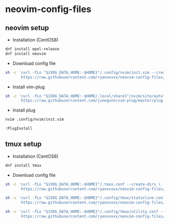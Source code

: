 # neovim-config-files

## neovim setup
+ Installation (CentOS8)
```Bash
dnf install epel-release
dnf install neovim
```
+ Download config file
```Bash
sh -c 'curl -fLo "${XDG_DATA_HOME:-$HOME}"/.config/nvim/init.vim --create-dirs \
       https://raw.githubusercontent.com/ryanxxxxx/neovim-config-files/master/.config/neovim/init.vim'
```
+ Install vim-plug
```Bash
sh -c 'curl -fLo "${XDG_DATA_HOME:-$HOME/.local/share}"/nvim/site/autoload/plug.vim --create-dirs \
       https://raw.githubusercontent.com/junegunn/vim-plug/master/plug.vim'
```
+ Install plug
```Bash
nvim .config/nvim/init.vim

:PlugInstall
```

## tmux setup
+ Installation (CentOS8)
```Bash
dnf install tmux
```
+ Download config file
```Bash
sh -c 'curl -fLo "${XDG_DATA_HOME:-$HOME}"/.tmux.conf --create-dirs \
       https://raw.githubusercontent.com/ryanxxxxx/neovim-config-files/master/.config/tmux/.tmux.conf'

sh -c 'curl -fLo "${XDG_DATA_HOME:-$HOME}"/.config/tmux/statusline.conf --create-dirs \
       https://raw.githubusercontent.com/ryanxxxxx/neovim-config-files/master/.config/tmux/statusline.conf'

sh -c 'curl -fLo "${XDG_DATA_HOME:-$HOME}"/.config/tmux/utility.conf --create-dirs \
       https://raw.githubusercontent.com/ryanxxxxx/neovim-config-files/master/.config/tmux/utility.conf'
```
